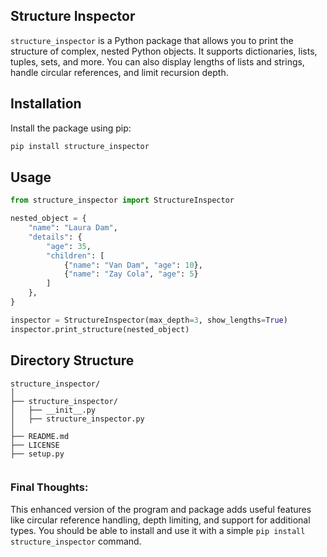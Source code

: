 ## Structure Inspector

`structure_inspector` is a Python package that allows you to print the structure of complex, nested Python objects. It supports dictionaries, lists, tuples, sets, and more. You can also display lengths of lists and strings, handle circular references, and limit recursion depth.

## Installation

Install the package using pip:

```bash
pip install structure_inspector
```

## Usage

```python
from structure_inspector import StructureInspector

nested_object = {
    "name": "Laura Dam",
    "details": {
        "age": 35,
        "children": [
            {"name": "Van Dam", "age": 10},
            {"name": "Zay Cola", "age": 5}
        ]
    },
}

inspector = StructureInspector(max_depth=3, show_lengths=True)
inspector.print_structure(nested_object)
```

## Directory Structure

```
structure_inspector/
│
├── structure_inspector/
│   ├── __init__.py
│   ├── structure_inspector.py
│
├── README.md
├── LICENSE
├── setup.py
```

```

```

### Final Thoughts:

This enhanced version of the program and package adds useful features like circular reference handling, depth limiting, and support for additional types. You should be able to install and use it with a simple `pip install structure_inspector` command.
